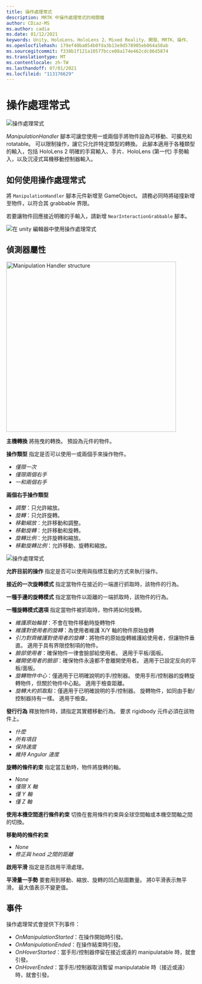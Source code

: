 ```yaml
---
title: 操作處理常式
description: MRTK 中操作處理常式的相關檔
author: CDiaz-MS
ms.author: cadia
ms.date: 01/12/2021
keywords: Unity、HoloLens、HoloLens 2、Mixed Reality、開發、MRTK、操作、
ms.openlocfilehash: 179ef40ba054b0fda3b13e9d578905eb064a58ab
ms.sourcegitcommit: f338b1f121a10577bcce08a174e462cdc86d5874
ms.translationtype: MT
ms.contentlocale: zh-TW
ms.lasthandoff: 07/01/2021
ms.locfileid: "113176629"
---
```

# <a name="manipulation-handler"></a>操作處理常式

![操作處理常式](../images/manipulation-handler/MRTK_Manipulation_Main.png)

*ManipulationHandler* 腳本可讓您使用一或兩個手將物件設為可移動、可擴充和 rotatable。 可以限制操作，讓它只允許特定類型的轉換。 此腳本適用于各種類型的輸入，包括 HoloLens 2 明確的手寫輸入、手片、HoloLens (第一代) 手勢輸入，以及沉浸式耳機移動控制器輸入。

## <a name="how-to-use-the-manipulation-handler"></a>如何使用操作處理常式

將 `ManipulationHandler` 腳本元件新增至 GameObject。 請務必同時將碰撞新增至物件，以符合其 grabbable 界限。

若要讓物件回應接近明確的手輸入，請新增 `NearInteractionGrabbable` 腳本。

![在 unity 編輯器中使用操作處理常式](../images/manipulation-handler/MRTK_ManipulationHandler_Howto.png)

## <a name="inspector-properties"></a>偵測器屬性

<img src="../images/manipulation-handler/MRTK_ManipulationHandler_Structure.png" width="450" alt="Manipulation Handler structure">

**主機轉換** 將拖曳的轉換。 預設為元件的物件。

**操作類型** 指定是否可以使用一或兩個手來操作物件。

* *僅限一次*
* *僅限兩個右手*
* *一和兩個右手*

**兩個右手操作類型**

* *調整*：只允許縮放。
* *旋轉*：只允許旋轉。
* *移動縮放*：允許移動和調整。
* *移動旋轉*：允許移動和旋轉。
* *旋轉比例*：允許旋轉和縮放。
* *移動旋轉比例*：允許移動、旋轉和縮放。

![操作處理常式](../images/manipulation-handler/MRTK_ManipulationHandler_TwoHanded.jpg)

**允許目前的操作** 指定是否可以使用與指標互動的方式來執行操作。

**接近的一次旋轉模式** 指定當物件在接近的一端進行抓取時，該物件的行為。

**一種手邊的旋轉模式** 指定當物件以距離的一端抓取時，該物件的行為。

**一種旋轉模式選項** 指定當物件被抓取時，物件將如何旋轉。

* *維護原始輪替*：不會在物件移動時旋轉物件
* *維護對使用者的旋轉*：為使用者維護 X/Y 軸的物件原始旋轉
* *引力對齊維護對使用者的旋轉*：將物件的原始旋轉維護給使用者，但讓物件垂直。 適用于具有界限控制項的物件。
* *臉部使用者*：確保物件一律會臉部給使用者。 適用于平板/面板。
* *離開使用者的臉部*：確保物件永遠都不會離開使用者。 適用于已設定反向的平板/面板。
* *旋轉物件中心*：僅適用于已明確說明的手/控制器。 使用手形/控制器的旋轉旋轉物件，但關於物件中心點。 適用于檢查距離。
* *旋轉大約抓取點*：僅適用于已明確說明的手/控制器。 旋轉物件，如同由手動/控制器持有一樣。 適用于檢查。

**發行行為** 釋放物件時，請指定其實體移動行為。 要求 rigidbody 元件必須在該物件上。

* *什麼*
* *所有項目*
* *保持速度*
* *維持 Angular 速度*

**旋轉的條件約束** 指定當互動時，物件將旋轉的軸。

* *None*
* *僅限 X 軸*
* *僅 Y 軸*
* *僅 Z 軸*

**使用本機空間進行條件約束** 切換在套用條件約束與全球空間軸或本機空間軸之間的切換。

**移動時的條件約束**

* *None*
* *修正與 head 之間的距離*

**啟用平滑** 指定是否啟用平滑處理。

**平滑量一手勢** 要套用到移動、縮放、旋轉的凹凸貼圖數量。 將0平滑表示無平滑。 最大值表示不變更值。

## <a name="events"></a>事件

操作處理常式會提供下列事件：

* *OnManipulationStarted*：在操作開始時引發。
* *OnManipulationEnded*：在操作結束時引發。
* *OnHoverStarted*：當手形/控制器停留在接近或遠的 manipulatable 時，就會引發。
* *OnHoverEnded*：當手形/控制器取消暫留 manipulatable 時（接近或遠）時，就會引發。
